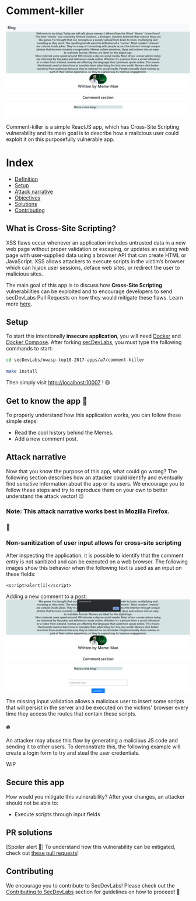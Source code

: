 # Comment-killer

<img src="images/img1.png" alt="img1.png"/>

Comment-killer is a simple ReactJS app, which has Cross-Site Scripting vulnerability and its main goal is to describe how a malicious user could exploit it on this purposefully vulnerable app.

# Index

- [Definition](#what-is-cross-site-scripting)
- [Setup](#setup)
- [Attack narrative](#attack-narrative)
- [Objectives](#secure-this-app)
- [Solutions](#pr-solutions)
- [Contributing](#contributing)

<a name="Def"></a>

## What is Cross-Site Scripting?

XSS flaws occur whenever an application includes untrusted data in a new web page without proper validation or escaping, or updates an existing web page with user-supplied data using a browser API that can create HTML or JavaScript. XSS allows attackers to execute scripts in the victim’s browser which can hijack user sessions, deface web sites, or redirect the user to malicious sites.

The main goal of this app is to discuss how **Cross-Site Scripting** vulnerabilities can be exploited and to encourage developers to send secDevLabs Pull Requests on how they would mitigate these flaws. Learn more <a href="https://owasp.org/www-community/attacks/xss/">here</a>.

<a name="Set" ></a>

## Setup

To start this intentionally **insecure application**, you will need [Docker](https://docs.docker.com/get-docker/) and [Docker Compose](https://docs.docker.com/compose/install/). After forking [secDevLabs](https://github.com/globocom/secDevLabs), you must type the following commands to start:

```bash
cd secDevLabs/owasp-top10-2017-apps/a7/comment-killer
```

```bash
make install
```

Then simply visit [http://localhost:10007](http://localhost:10007) ! 😆

## Get to know the app 👾

To properly understand how this application works, you can follow these simple steps:

- Read the cool history behind the Memes.
- Add a new comment post.

## Attack narrative

Now that you know the purpose of this app, what could go wrong? The following section describes how an attacker could identify and eventually find sensitive information about the app or its users. We encourage you to follow these steps and try to reproduce them on your own to better understand the attack vector! 😜

### Note: This attack narrative works best in Mozilla Firefox.

### 👀

### Non-sanitization of user input allows for cross-site scripting

After inspecting the application, it is possible to identify that the comment entry is not sanitized and can be executed on a web browser. The following images show this behavior when the following text is used as an input on these fields:

```
<script>alert(1)</script>
```

Adding a new comment to a post:
    <img src="images/img2.png" alt="img2.png" align="center">

The missing input validation allows a malicious user to insert some scripts that will persist in the server and be executed on the victims' browser every time they access the routes that contain these scripts.

#### 🔥

An attacker may abuse this flaw by generating a malicious JS code and sending it to other users. To demonstrate this, the following example will create a login form to try and steal the user credentials.

WIP

## Secure this app

How would you mitigate this vulnerability? After your changes, an attacker should not be able to:

-   Execute scripts through input fields

<a name="Sol"></a>

## PR solutions

[Spoiler alert 🚨] To understand how this vulnerability can be mitigated, check out [these pull requests](https://github.com/globocom/secDevLabs/pulls?q=is%3Apr+label%3A%22mitigation+solution+%F0%9F%94%92%22+label%3AComment-Killer)!

<a name="Cont"></a>

## Contributing

We encourage you to contribute to SecDevLabs! Please check out the [Contributing to SecDevLabs](../../../docs/CONTRIBUTING.md) section for guidelines on how to proceed! 🎉

[docker install]: https://docs.docker.com/install/
[docker compose install]: https://docs.docker.com/compose/install/
[app]: http://localhost:10007
